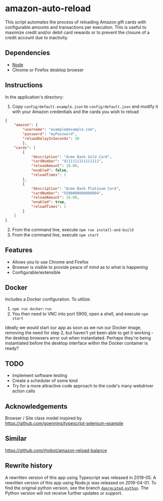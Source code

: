 # amazon-auto-reload

This script automates the process of reloading Amazon gift cards with configurable amounts and transactions per execution. This is useful to maximize credit and/or debit card rewards or to prevent the closure of a credit account due to inactivity.

## Dependencies

- [Node](https://nodejs.org/)
- Chrome or Firefox desktop browser

## Instructions

In the application's directory:
1. Copy `config/default-example.json` to `config/default.json` and modify it with your Amazon credentials and the cards you wish to reload
```json
{
    "amazon": {
        "username": "example@example.com",
        "password": "myPassword",
        "reloadDelayInSeconds": 30
        },
    "cards": [
        {
            "description": "Acme Bank Gold Card",
            "cardNumber": "4111111111111111",
            "reloadAmount": 10.00,
            "enabled": false,
            "reloadTimes": 1
        },
        {
            "description": "Acme Bank Platinum Card",
            "cardNumber": "5500000000000004",
            "reloadAmount": 10.00,
            "enabled": true,
            "reloadTimes": 1
        }
    ]
}
```
2. From the command line, execute `npm run install-and-build`
3. From the command line, execute `npm start`

## Features

* Allows you to use Chrome and Firefox
* Browser is visible to provide peace of mind as to what is happening
* Configurable/extensible

## Docker

Includes a Docker configuration. To utilize: 
1. `npm run docker:run`
2. You then need to VNC into port 5900, open a shell, and execute `npm start`

Ideally we would start our app as soon as we run our Docker image,  removing the need for step 2, but haven't yet been able to get it working - the desktop browsers error out when instantiated. Perhaps they're being instantiated before the desktop interface within the Docker container is ready?

## TODO

- Implement software testing
- Create a scheduler of some kind 
- Try for a more attractive code approach to the code's many webdriver action calls

## Acknowledgements

Browser / Site class model inspired by https://github.com/goenning/typescript-selenium-example

## Similar

https://github.com/rhobot/amazon-reload-balance

## Rewrite history

A rewritten version of this app using Typescript was released in 2019-05. A rewritten version of this app using Node.js was released on 2019-04-01. To find the original python version, see the branch [`deprecated-python`](../../tree/deprecated-python). The Python version will not receive further updates or support.